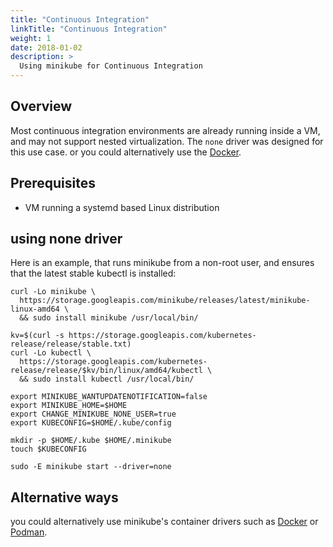 ```yaml
---
title: "Continuous Integration"
linkTitle: "Continuous Integration"
weight: 1
date: 2018-01-02
description: >
  Using minikube for Continuous Integration
---
```


## Overview

Most continuous integration environments are already running inside a VM, and may not support nested virtualization. The `none` driver was designed for this use case. or you could alternatively use the [Docker](https://minikube.sigs.k8s.io/docs/Drivers/docker).

## Prerequisites

- VM running a systemd based Linux distribution

## using none driver

 Here is an example, that runs minikube from a non-root user, and ensures that the latest stable kubectl is installed:

```shell
curl -Lo minikube \
  https://storage.googleapis.com/minikube/releases/latest/minikube-linux-amd64 \
  && sudo install minikube /usr/local/bin/

kv=$(curl -s https://storage.googleapis.com/kubernetes-release/release/stable.txt)
curl -Lo kubectl \
  https://storage.googleapis.com/kubernetes-release/release/$kv/bin/linux/amd64/kubectl \
  && sudo install kubectl /usr/local/bin/

export MINIKUBE_WANTUPDATENOTIFICATION=false
export MINIKUBE_HOME=$HOME
export CHANGE_MINIKUBE_NONE_USER=true
export KUBECONFIG=$HOME/.kube/config

mkdir -p $HOME/.kube $HOME/.minikube
touch $KUBECONFIG

sudo -E minikube start --driver=none
```

##  Alternative ways

you could alternatively use minikube's container drivers such as [Docker](https://minikube.sigs.k8s.io/docs/Drivers/docker) or [Podman](https://minikube.sigs.k8s.io/docs/Drivers/podman).
